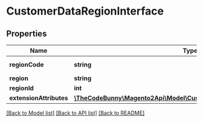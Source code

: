 # CustomerDataRegionInterface

## Properties
Name | Type | Description | Notes
------------ | ------------- | ------------- | -------------
**regionCode** | **string** | Region code | 
**region** | **string** | Region | 
**regionId** | **int** | Region id | 
**extensionAttributes** | [**\TheCodeBunny\Magento2Api\Model\CustomerDataRegionExtensionInterface**](CustomerDataRegionExtensionInterface.md) |  | [optional] 

[[Back to Model list]](../README.md#documentation-for-models) [[Back to API list]](../README.md#documentation-for-api-endpoints) [[Back to README]](../README.md)


